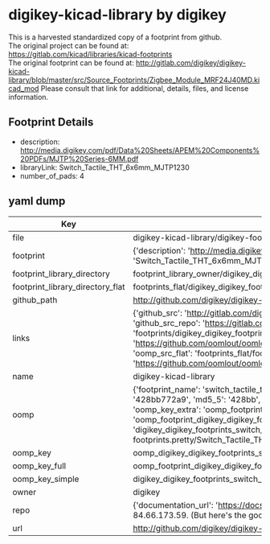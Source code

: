 # digikey-kicad-library by digikey  
This is a harvested standardized copy of a footprint from github.  
The original project can be found at:  
https://gitlab.com/kicad/libraries/kicad-footprints  
The original footprint can be found at:
http://gitlab.com/digikey/digikey-kicad-library/blob/master/src/Source_Footprints/Zigbee_Module_MRF24J40MD.kicad_mod
Please consult that link for additional, details, files, and license information.  
## Footprint Details
* description: http://media.digikey.com/pdf/Data%20Sheets/APEM%20Components%20PDFs/MJTP%20Series-6MM.pdf  
* libraryLink: Switch_Tactile_THT_6x6mm_MJTP1230  
* number_of_pads: 4  
## yaml dump  
| Key | Value |  
| --- | --- |  
| file | digikey-kicad-library/digikey-footprints.pretty/Switch_Tactile_THT_6x6mm_MJTP1230.kicad_mod |  
| footprint | {'description': 'http://media.digikey.com/pdf/Data%20Sheets/APEM%20Components%20PDFs/MJTP%20Series-6MM.pdf', 'libraryLink': 'Switch_Tactile_THT_6x6mm_MJTP1230', 'number_of_pads': 4} |  
| footprint_library_directory | footprint_library_owner/digikey_digikey-kicad-library |  
| footprint_library_directory_flat | footprints_flat/digikey_digikey_footprints_switch_tactile_tht_6x6mm_mjtp1230/working |  
| github_path | http://github.com/digikey/digikey-kicad-library/blob/master/digikey-footprints.pretty/Switch_Tactile_THT_6x6mm_MJTP1230.kicad_mod |  
| links | {'github_src': 'http://gitlab.com/digikey/digikey-kicad-library/blob/master/src/Source_Footprints/Zigbee_Module_MRF24J40MD.kicad_mod', 'github_src_repo': 'https://gitlab.com/kicad/libraries/kicad-footprints', 'oomp_bot': 'footprints/digikey_digikey_footprints_switch_tactile_tht_6x6mm_mjtp1230/working', 'oomp_bot_github': 'https://github.com/oomlout/oomlout_oomp_footprint_bot/tree/main/footprints/digikey_digikey_footprints_switch_tactile_tht_6x6mm_mjtp1230/working', 'oomp_src_flat': 'footprints_flat/footprints_flat/digikey_digikey_footprints_switch_tactile_tht_6x6mm_mjtp1230/working', 'oomp_src_flat_github': 'https://github.com/oomlout/oomlout_oomp_footprint_src/tree/main/footprints_flat/digikey_digikey_footprints_switch_tactile_tht_6x6mm_mjtp1230/working'} |  
| name | digikey-kicad-library |  
| oomp | {'footprint_name': 'switch_tactile_tht_6x6mm_mjtp1230', 'library_name': 'digikey_footprints', 'md5': '428bb772a96f5e1d687ee8ccc4426676', 'md5_10': '428bb772a9', 'md5_5': '428bb', 'md5_6': '428bb7', 'oomp_key': 'oomp_digikey_digikey_footprints_switch_tactile_tht_6x6mm_mjtp1230', 'oomp_key_extra': 'oomp_footprint_digikey_digikey_footprints_switch_tactile_tht_6x6mm_mjtp1230', 'oomp_key_full': 'oomp_footprint_digikey_digikey_footprints_switch_tactile_tht_6x6mm_mjtp1230_428bb7', 'oomp_key_simple': 'digikey_digikey_footprints_switch_tactile_tht_6x6mm_mjtp1230', 'original_filename': 'digikey-kicad-library/digikey-footprints.pretty/Switch_Tactile_THT_6x6mm_MJTP1230.kicad_mod', 'owner_name': 'digikey'} |  
| oomp_key | oomp_digikey_digikey_footprints_switch_tactile_tht_6x6mm_mjtp1230 |  
| oomp_key_full | oomp_footprint_digikey_digikey_footprints_switch_tactile_tht_6x6mm_mjtp1230 |  
| oomp_key_simple | digikey_digikey_footprints_switch_tactile_tht_6x6mm_mjtp1230 |  
| owner | digikey |  
| repo | {'documentation_url': 'https://docs.github.com/rest/overview/resources-in-the-rest-api#rate-limiting', 'message': "API rate limit exceeded for 84.66.173.59. (But here's the good news: Authenticated requests get a higher rate limit. Check out the documentation for more details.)"} |  
| url | http://github.com/digikey/digikey-kicad-library |  

